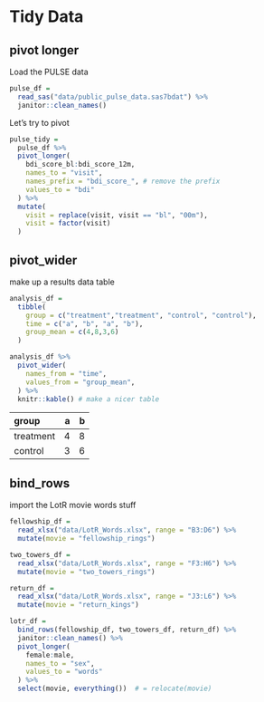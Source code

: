 Tidy Data
================

## pivot longer

Load the PULSE data

``` r
pulse_df = 
  read_sas("data/public_pulse_data.sas7bdat") %>% 
  janitor::clean_names()
```

Let’s try to pivot

``` r
pulse_tidy =
  pulse_df %>% 
  pivot_longer(
    bdi_score_bl:bdi_score_12m,
    names_to = "visit",
    names_prefix = "bdi_score_", # remove the prefix
    values_to = "bdi"
  ) %>% 
  mutate(
    visit = replace(visit, visit == "bl", "00m"),
    visit = factor(visit)
  )
```

## pivot\_wider

make up a results data table

``` r
analysis_df =
  tibble(
    group = c("treatment","treatment", "control", "control"),
    time = c("a", "b", "a", "b"),
    group_mean = c(4,8,3,6)
  )

analysis_df %>%
  pivot_wider(
    names_from = "time",
    values_from = "group_mean",
  ) %>% 
  knitr::kable() # make a nicer table
```

| group     |   a |   b |
|:----------|----:|----:|
| treatment |   4 |   8 |
| control   |   3 |   6 |

## bind\_rows

import the LotR movie words stuff

``` r
fellowship_df = 
  read_xlsx("data/LotR_Words.xlsx", range = "B3:D6") %>% 
  mutate(movie = "fellowship_rings")

two_towers_df = 
  read_xlsx("data/LotR_Words.xlsx", range = "F3:H6") %>% 
  mutate(movie = "two_towers_rings")

return_df = 
  read_xlsx("data/LotR_Words.xlsx", range = "J3:L6") %>% 
  mutate(movie = "return_kings")

lotr_df = 
  bind_rows(fellowship_df, two_towers_df, return_df) %>% 
  janitor::clean_names() %>% 
  pivot_longer(
    female:male,
    names_to = "sex", 
    values_to = "words"
  ) %>% 
  select(movie, everything())  # = relocate(movie)
```
